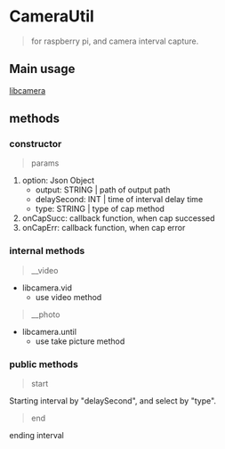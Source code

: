 # CameraUtil

> for raspberry pi, and camera interval capture.

## Main usage

[libcamera](https://www.npmjs.com/package/libcamera)

## methods

### constructor

> params

1. option: Json Object
	- output: STRING	| path of output path
	- delaySecond: INT	| time of interval delay time
	- type: STRING		| type of cap method
2. onCapSucc: callback function, when cap successed
3. onCapErr: callback function, when cap error

### internal methods

> __video

- libcamera.vid
	- use video method 

> __photo

- libcamera.until
	- use take picture method

### public methods

> start

Starting interval by "delaySecond", and select by "type".

> end

ending interval


